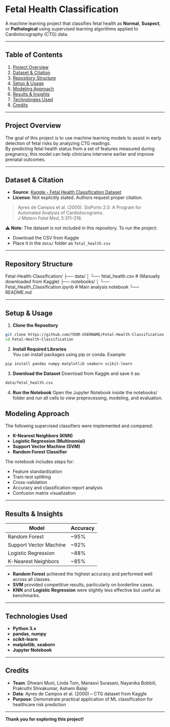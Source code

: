 # Fetal Health Classification

A machine learning project that classifies fetal health as **Normal**, **Suspect**, or **Pathological** using supervised learning algorithms applied to Cardiotocography (CTG) data.

---

## Table of Contents

1. [Project Overview](#project-overview)  
2. [Dataset & Citation](#dataset--citation)  
3. [Repository Structure](#repository-structure)  
4. [Setup & Usage](#setup--usage)  
5. [Modeling Approach](#modeling-approach)  
6. [Results & Insights](#results--insights)  
7. [Technologies Used](#technologies-used)  
8. [Credits](#credits)

---

## Project Overview

The goal of this project is to use machine learning models to assist in early detection of fetal risks by analyzing CTG readings.  
By predicting fetal health status from a set of features measured during pregnancy, this model can help clinicians intervene earlier and improve prenatal outcomes.

---

## Dataset & Citation

- **Source**: [Kaggle - Fetal Health Classification Dataset](https://www.kaggle.com/datasets/andrewmvd/fetal-health-classification/data)  
- **License**: Not explicitly stated. Authors request proper citation.

> Ayres de Campos et al. (2000). SisPorto 2.0: A Program for Automated Analysis of Cardiotocograms.  
> *J Matern Fetal Med*, 5:311–318.

⚠️ **Note**: The dataset is not included in this repository. To run the project:
- Download the CSV from Kaggle
- Place it in the `data/` folder as `fetal_health.csv`

---

## Repository Structure

Fetal-Health-Classification/
├── data/
│   └── fetal_health.csv              # (Manually downloaded from Kaggle)
├── notebooks/
│   └── Fetal_Health_Classification.ipynb  # Main analysis notebook
└── README.md


---

## Setup & Usage

1. **Clone the Repository**
```bash
git clone https://github.com/YOUR-USERNAME/Fetal-Health-Classification.git
cd Fetal-Health-Classification
```

2. **Install Required Libraries**  
You can install packages using pip or conda. Example:
```bash
pip install pandas numpy matplotlib seaborn scikit-learn
```

3. **Download the Dataset**
Download from Kaggle and save it as:
```bash
data/fetal_health.csv
```
4. **Run the Notebook** 
Open the Jupyter Notebook inside the notebooks/ folder and run all cells to view preprocessing, modeling, and evaluation.

## Modeling Approach

The following supervised classifiers were implemented and compared:

- **K-Nearest Neighbors (KNN)**
- **Logistic Regression (Multinomial)**
- **Support Vector Machine (SVM)**
- **Random Forest Classifier**

The notebook includes steps for:

- Feature standardization  
- Train-test splitting  
- Cross-validation  
- Accuracy and classification report analysis  
- Confusion matrix visualization

---

## Results & Insights

| Model                     | Accuracy |
|--------------------------|----------|
| Random Forest            | ~95%     |
| Support Vector Machine   | ~92%     |
| Logistic Regression      | ~88%     |
| K-Nearest Neighbors      | ~85%     |

- **Random Forest** achieved the highest accuracy and performed well across all classes.
- **SVM** provided competitive results, particularly on borderline cases.
- **KNN** and **Logistic Regression** were slightly less effective but useful as benchmarks.

---

## Technologies Used

- **Python 3.x**
- **pandas**, **numpy**
- **scikit-learn**
- **matplotlib**, **seaborn**
- **Jupyter Notebook**

---

## Credits

- **Team**: Dhwani Muni, Linda Tom, Manasvi Surasani, Nayanika Bobbili, Prakruthi Shivakumar, Ashwin Balaji
- **Data**: Ayres de Campos et al. (2000) – CTG dataset from Kaggle
- **Purpose**: Demonstrate practical application of ML classification for healthcare risk prediction

---

**Thank you for exploring this project!**

